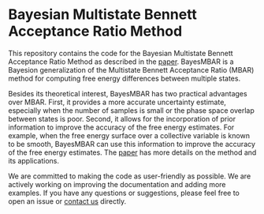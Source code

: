 # Bayesian Multistate Bennett Acceptance Ratio Method

This repository contains the code for the Bayesian Multistate Bennett Acceptance Ratio Method as described in the [paper](https://doi.org/10.1021/acs.jctc.3c01212). BayesMBAR is a Bayesion generalization of the Multistate Bennett Acceptance Ratio (MBAR) method for computing free energy differences between multiple states. 

Besides its theoretical interest, BayesMBAR has two practical advantages over MBAR. First, it provides a more accurate uncertainty estimate, especially when the number of samples is small or the phase space overlap between states is poor. Second, it allows for the incorporation of prior information to improve the accuracy of the free energy estimates. For example, when the free energy surface over a collective variable is known to be smooth, BayesMBAR can use this information to improve the accuracy of the free energy estimates.  The [paper](https://doi.org/10.1021/acs.jctc.3c01212) has more details on the method and its applications.

We are committed to making the code as user-friendly as possible. We are actively working on improving the documentation and adding more examples. If you have any questions or suggestions, please feel free to open an issue or [contact us](mailto:Xinqiang.Ding@tufts.edu) directly.
